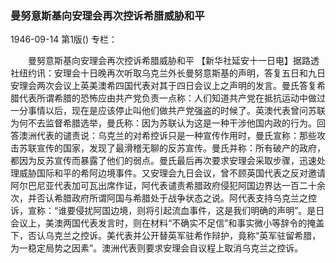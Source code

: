 ### 曼努意斯基向安理会再次控诉希腊威胁和平

1946-09-14
第1版()
专栏：

　　曼努意斯基向安理会再次控诉希腊威胁和平
    【新华社延安十一日电】据路透社纽约讯：安理会十日晚再次听取乌克兰外长曼努意斯基的声明，答复五日和九日安理会两次会议上英美澳希四国代表对其于四日会议上之声明的发言。曼氏答复希腊代表所谓希腊的恐怖应由共产党负责一点称：人们知道共产党在抵抗运动中做过一分事情以后，现在是应该停止叫他们做共产党强盗的时候了。英澳代表曾问苏联为何不去监督希腊选举，曼氏称：因为苏联认为这是一种干涉他国内政的行为。回答澳洲代表的谴责说：乌克兰的对希控诉只是一种宣传作用时，曼氏宣称：那些攻击苏联宣传的国家，发现了最滑稽无聊的反苏宣传。曼氏并称：所有破产的政府，都因为反苏宣传而暴露了他们的弱点。曼氏最后再次要求安理会采取步骤，迅速处理威胁国际和平的希阿边境事件。又安理会九日会议，曾不顾英国代表之反对邀请阿尔巴尼亚代表加可瓦出席作证，阿代表谴责希腊政府侵犯阿国边界达一百二十余次，并否认希腊政府所谓阿国与希腊处于战争状态之说。阿代表支持乌克兰之控诉，宣称：“谁要侵扰阿国边境，则将引起流血事件，这是我们明确的声明”。是日会议上，美澳两国代表发言时，则在材料“不确实不足信”和事实微小等辞令的掩盖下，否认乌克兰之控诉。美代表并公开替英军驻希作辩护，竟称“英军驻留希腊，为一稳定局势之因素”。澳洲代表则要求安理会自议程上取消乌克兰之控诉。
